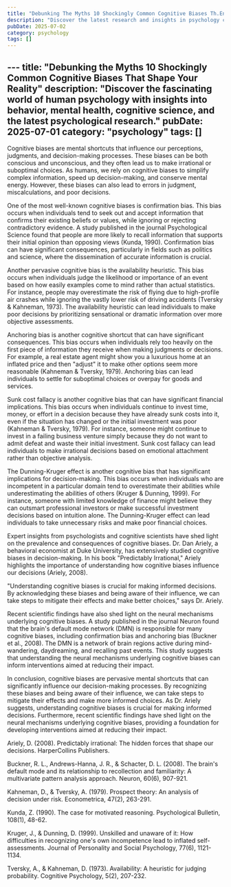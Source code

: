 ```yaml
---
title: "Debunking The Myths 10 Shockingly Common Cognitive Biases Th.En"
description: "Discover the latest research and insights in psychology category on MindVerse Daily."
pubDate: 2025-07-02
category: psychology
tags: []
---
```


﻿---
title: "Debunking the Myths 10 Shockingly Common Cognitive Biases That Shape Your Reality"
description: "Discover the fascinating world of human psychology with insights into behavior, mental health, cognitive science, and the latest psychological research."
pubDate: 2025-07-01
category: "psychology"
tags: []
---

Cognitive biases are mental shortcuts that influence our perceptions, judgments, and decision-making processes. These biases can be both conscious and unconscious, and they often lead us to make irrational or suboptimal choices. As humans, we rely on cognitive biases to simplify complex information, speed up decision-making, and conserve mental energy. However, these biases can also lead to errors in judgment, miscalculations, and poor decisions.

One of the most well-known cognitive biases is confirmation bias. This bias occurs when individuals tend to seek out and accept information that confirms their existing beliefs or values, while ignoring or rejecting contradictory evidence. A study published in the journal Psychological Science found that people are more likely to recall information that supports their initial opinion than opposing views (Kunda, 1990). Confirmation bias can have significant consequences, particularly in fields such as politics and science, where the dissemination of accurate information is crucial.

Another pervasive cognitive bias is the availability heuristic. This bias occurs when individuals judge the likelihood or importance of an event based on how easily examples come to mind rather than actual statistics. For instance, people may overestimate the risk of flying due to high-profile air crashes while ignoring the vastly lower risk of driving accidents (Tversky & Kahneman, 1973). The availability heuristic can lead individuals to make poor decisions by prioritizing sensational or dramatic information over more objective assessments.

Anchoring bias is another cognitive shortcut that can have significant consequences. This bias occurs when individuals rely too heavily on the first piece of information they receive when making judgments or decisions. For example, a real estate agent might show you a luxurious home at an inflated price and then "adjust" it to make other options seem more reasonable (Kahneman & Tversky, 1979). Anchoring bias can lead individuals to settle for suboptimal choices or overpay for goods and services.

Sunk cost fallacy is another cognitive bias that can have significant financial implications. This bias occurs when individuals continue to invest time, money, or effort in a decision because they have already sunk costs into it, even if the situation has changed or the initial investment was poor (Kahneman & Tversky, 1979). For instance, someone might continue to invest in a failing business venture simply because they do not want to admit defeat and waste their initial investment. Sunk cost fallacy can lead individuals to make irrational decisions based on emotional attachment rather than objective analysis.

The Dunning-Kruger effect is another cognitive bias that has significant implications for decision-making. This bias occurs when individuals who are incompetent in a particular domain tend to overestimate their abilities while underestimating the abilities of others (Kruger & Dunning, 1999). For instance, someone with limited knowledge of finance might believe they can outsmart professional investors or make successful investment decisions based on intuition alone. The Dunning-Kruger effect can lead individuals to take unnecessary risks and make poor financial choices.

Expert insights from psychologists and cognitive scientists have shed light on the prevalence and consequences of cognitive biases. Dr. Dan Ariely, a behavioral economist at Duke University, has extensively studied cognitive biases in decision-making. In his book "Predictably Irrational," Ariely highlights the importance of understanding how cognitive biases influence our decisions (Ariely, 2008).

"Understanding cognitive biases is crucial for making informed decisions. By acknowledging these biases and being aware of their influence, we can take steps to mitigate their effects and make better choices," says Dr. Ariely.

Recent scientific findings have also shed light on the neural mechanisms underlying cognitive biases. A study published in the journal Neuron found that the brain's default mode network (DMN) is responsible for many cognitive biases, including confirmation bias and anchoring bias (Buckner et al., 2008). The DMN is a network of brain regions active during mind-wandering, daydreaming, and recalling past events. This study suggests that understanding the neural mechanisms underlying cognitive biases can inform interventions aimed at reducing their impact.

In conclusion, cognitive biases are pervasive mental shortcuts that can significantly influence our decision-making processes. By recognizing these biases and being aware of their influence, we can take steps to mitigate their effects and make more informed choices. As Dr. Ariely suggests, understanding cognitive biases is crucial for making informed decisions. Furthermore, recent scientific findings have shed light on the neural mechanisms underlying cognitive biases, providing a foundation for developing interventions aimed at reducing their impact.

Ariely, D. (2008). Predictably irrational: The hidden forces that shape our decisions. HarperCollins Publishers.

Buckner, R. L., Andrews-Hanna, J. R., & Schacter, D. L. (2008). The brain's default mode and its relationship to recollection and familiarity: A multivariate pattern analysis approach. Neuron, 60(6), 907-921.

Kahneman, D., & Tversky, A. (1979). Prospect theory: An analysis of decision under risk. Econometrica, 47(2), 263-291.

Kunda, Z. (1990). The case for motivated reasoning. Psychological Bulletin, 108(1), 48-62.

Kruger, J., & Dunning, D. (1999). Unskilled and unaware of it: How difficulties in recognizing one's own incompetence lead to inflated self-assessments. Journal of Personality and Social Psychology, 77(6), 1121-1134.

Tversky, A., & Kahneman, D. (1973). Availability: A heuristic for judging probability. Cognitive Psychology, 5(2), 207-232.
